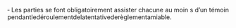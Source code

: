 ‐ Les parties se font obligatoirement assister chacune au moin s d’un témoin pendantledéroulementdelatentativederèglementamiable.